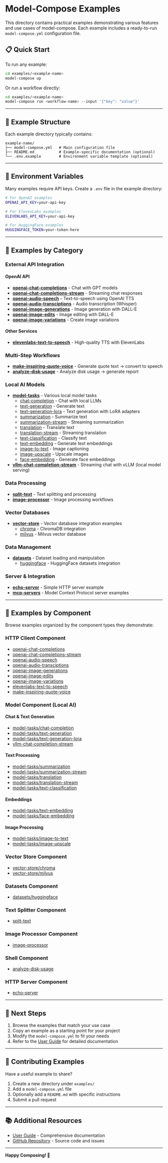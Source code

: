 # Model-Compose Examples

This directory contains practical examples demonstrating various features and use cases of model-compose. Each example includes a ready-to-run `model-compose.yml` configuration file.

## 📋 Quick Start

To run any example:

```bash
cd examples/<example-name>
model-compose up
```

Or run a workflow directly:

```bash
cd examples/<example-name>
model-compose run <workflow-name> --input '{"key": "value"}'
```

---

## 📂 Example Structure

Each example directory typically contains:

```
example-name/
├── model-compose.yml   # Main configuration file
├── README.md           # Example-specific documentation (optional)
└── .env.example        # Environment variable template (optional)
```

---

## 🔑 Environment Variables

Many examples require API keys. Create a `.env` file in the example directory:

```bash
# For OpenAI examples
OPENAI_API_KEY=your-api-key

# For ElevenLabs examples
ELEVENLABS_API_KEY=your-api-key

# For HuggingFace examples
HUGGINGFACE_TOKEN=your-token-here
```

---

## 🎯 Examples by Category

### External API Integration

#### OpenAI API
- **[openai-chat-completions](./openai-chat-completions/)** - Chat with GPT models
- **[openai-chat-completions-stream](./openai-chat-completions-stream/)** - Streaming chat responses
- **[openai-audio-speech](./openai-audio-speech/)** - Text-to-speech using OpenAI TTS
- **[openai-audio-transciptions](./openai-audio-transciptions/)** - Audio transcription (Whisper)
- **[openai-image-generations](./openai-image-generations/)** - Image generation with DALL-E
- **[openai-image-edits](./openai-image-edits/)** - Image editing with DALL-E
- **[openai-image-variations](./openai-image-variations/)** - Create image variations

#### Other Services
- **[elevenlabs-text-to-speech](./elevenlabs-text-to-speech/)** - High-quality TTS with ElevenLabs

### Multi-Step Workflows

- **[make-inspiring-quote-voice](./make-inspiring-quote-voice/)** - Generate quote text → convert to speech
- **[analyze-disk-usage](./analyze-disk-usage/)** - Analyze disk usage → generate report

### Local AI Models

- **[model-tasks](./model-tasks/)** - Various local model tasks
  - [chat-completion](./model-tasks/chat-completion/) - Chat with local LLMs
  - [text-generation](./model-tasks/text-generation/) - Generate text
  - [text-generation-lora](./model-tasks/text-generation-lora/) - Text generation with LoRA adapters
  - [summarization](./model-tasks/summarization/) - Summarize text
  - [summarization-stream](./model-tasks/summarization-stream/) - Streaming summarization
  - [translation](./model-tasks/translation/) - Translate text
  - [translation-stream](./model-tasks/translation-stream/) - Streaming translation
  - [text-classification](./model-tasks/text-classification/) - Classify text
  - [text-embedding](./model-tasks/text-embedding/) - Generate text embeddings
  - [image-to-text](./model-tasks/image-to-text/) - Image captioning
  - [image-upscale](./model-tasks/image-upscale/) - Upscale images
  - [face-embedding](./model-tasks/face-embedding/) - Generate face embeddings
- **[vllm-chat-completion-stream](./vllm-chat-completion-stream/)** - Streaming chat with vLLM (local model serving)

### Data Processing

- **[split-text](./split-text/)** - Text splitting and processing
- **[image-processor](./image-processor/)** - Image processing workflows

### Vector Databases

- **[vector-store](./vector-store/)** - Vector database integration examples
  - [chroma](./vector-store/chroma/) - ChromaDB integration
  - [milvus](./vector-store/milvus/) - Milvus vector database

### Data Management

- **[datasets](./datasets/)** - Dataset loading and manipulation
  - [huggingface](./datasets/huggingface/) - HuggingFace datasets integration

### Server & Integration

- **[echo-server](./echo-server/)** - Simple HTTP server example
- **[mcp-servers](./mcp-servers/)** - Model Context Protocol server examples

---

## 🧩 Examples by Component

Browse examples organized by the component types they demonstrate:

### HTTP Client Component
- [openai-chat-completions](./openai-chat-completions/)
- [openai-chat-completions-stream](./openai-chat-completions-stream/)
- [openai-audio-speech](./openai-audio-speech/)
- [openai-audio-transciptions](./openai-audio-transciptions/)
- [openai-image-generations](./openai-image-generations/)
- [openai-image-edits](./openai-image-edits/)
- [openai-image-variations](./openai-image-variations/)
- [elevenlabs-text-to-speech](./elevenlabs-text-to-speech/)
- [make-inspiring-quote-voice](./make-inspiring-quote-voice/)

### Model Component (Local AI)

#### Chat & Text Generation
- [model-tasks/chat-completion](./model-tasks/chat-completion/)
- [model-tasks/text-generation](./model-tasks/text-generation/)
- [model-tasks/text-generation-lora](./model-tasks/text-generation-lora/)
- [vllm-chat-completion-stream](./vllm-chat-completion-stream/)

#### Text Processing
- [model-tasks/summarization](./model-tasks/summarization/)
- [model-tasks/summarization-stream](./model-tasks/summarization-stream/)
- [model-tasks/translation](./model-tasks/translation/)
- [model-tasks/translation-stream](./model-tasks/translation-stream/)
- [model-tasks/text-classification](./model-tasks/text-classification/)

#### Embeddings
- [model-tasks/text-embedding](./model-tasks/text-embedding/)
- [model-tasks/face-embedding](./model-tasks/face-embedding/)

#### Image Processing
- [model-tasks/image-to-text](./model-tasks/image-to-text/)
- [model-tasks/image-upscale](./model-tasks/image-upscale/)

### Vector Store Component
- [vector-store/chroma](./vector-store/chroma/)
- [vector-store/milvus](./vector-store/milvus/)

### Datasets Component
- [datasets/huggingface](./datasets/huggingface/)

### Text Splitter Component
- [split-text](./split-text/)

### Image Processor Component
- [image-processor](./image-processor/)

### Shell Component
- [analyze-disk-usage](./analyze-disk-usage/)

### HTTP Server Component
- [echo-server](./echo-server/)

---

## 🚀 Next Steps

1. Browse the examples that match your use case
2. Copy an example as a starting point for your project
3. Modify the `model-compose.yml` to fit your needs
4. Refer to the [User Guide](../docs/user-guide/) for detailed documentation

---

## 🤝 Contributing Examples

Have a useful example to share?

1. Create a new directory under `examples/`
2. Add a `model-compose.yml` file
3. Optionally add a `README.md` with specific instructions
4. Submit a pull request

---

## 📚 Additional Resources

- [User Guide](../docs/user-guide/) - Comprehensive documentation
- [GitHub Repository](https://github.com/hanyeol/model-compose) - Source code and issues

---

**Happy Composing! 🎉**
